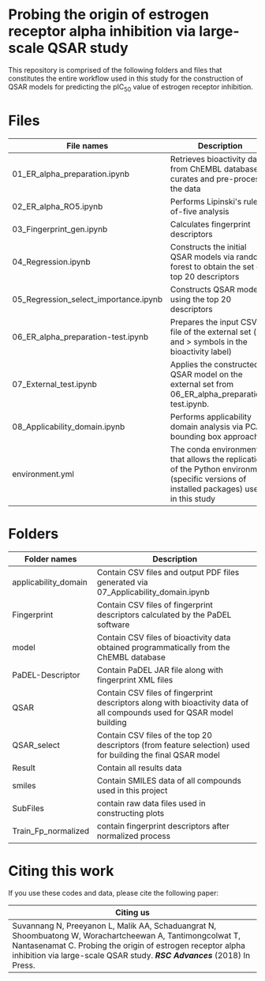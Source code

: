# Probing the origin of estrogen receptor alpha inhibition via large-scale QSAR study

This repository is comprised of the following folders and files that constitutes the entire workflow used in this study for the construction of QSAR models for predicting the pIC<sub>50</sub> value of estrogen receptor inhibition.

# Files
File names   |  Description
--- | ---
01_ER_alpha_preparation.ipynb | Retrieves bioactivity data from ChEMBL database, curates and pre-process the data
02_ER_alpha_RO5.ipynb | Performs Lipinski's rule-of-five analysis
03_Fingerprint_gen.ipynb | Calculates fingerprint descriptors
04_Regression.ipynb | Constructs the initial QSAR models via random forest to obtain the set of top 20 descriptors
05_Regression_select_importance.ipynb | Constructs QSAR models using the top 20 descriptors
06_ER_alpha_preparation-test.ipynb | Prepares the input CSV file of the external set (< and > symbols in the bioactivity label)
07_External_test.ipynb | Applies the constructed QSAR model on the external set from 06_ER_alpha_preparation-test.ipynb.
08_Applicability_domain.ipynb | Performs applicability domain analysis via PCA bounding box approach
environment.yml | The conda environment that allows the replication of the Python environment (specific versions of installed packages) used in this study

# Folders
Folder names   |  Description
--- | ---
applicability_domain | Contain CSV files and output PDF files generated via 07_Applicability_domain.ipynb
Fingerprint | Contain CSV files of fingerprint descriptors calculated by the PaDEL software
model | Contain CSV files of bioactivity data obtained programmatically from the ChEMBL database
PaDEL-Descriptor | Contain PaDEL JAR file along with fingerprint XML files
QSAR | Contain CSV files of fingerprint descriptors along with bioactivity data of all compounds used for QSAR model building
QSAR_select | Contain CSV files of the top 20 descriptors (from feature selection) used for building the final QSAR model
Result | Contain all results data
smiles | Contain SMILES data of all compounds used in this project
SubFiles | contain raw data files used in constructing plots
Train_Fp_normalized | contain fingerprint descriptors after normalized process

# Citing this work
If you use these codes and data, please cite the following paper:

Citing us |
--- |
Suvannang N, Preeyanon L, Malik AA, Schaduangrat N, Shoombuatong W, Worachartcheewan A, Tantimongcolwat T, Nantasenamat C. Probing the origin of estrogen receptor alpha inhibition via large-scale QSAR study. ***RSC Advances*** (2018) In Press. |
